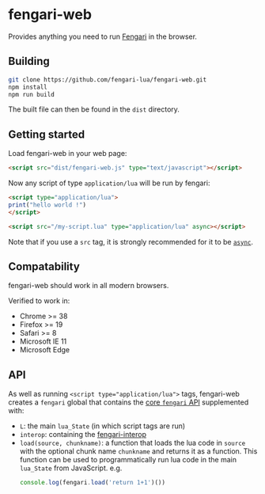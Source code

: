 # fengari-web

Provides anything you need to run [Fengari](https://github.com/fengari-lua/fengari) in the browser.

## Building

```bash
git clone https://github.com/fengari-lua/fengari-web.git
npm install
npm run build
```

The built file can then be found in the `dist` directory.


## Getting started

Load fengari-web in your web page:

```html
<script src="dist/fengari-web.js" type="text/javascript"></script>
```

Now any script of type `application/lua` will be run by fengari:

```html
<script type="application/lua">
print("hello world !")
</script>

<script src="/my-script.lua" type="application/lua" async></script>
```

Note that if you use a `src` tag, it is strongly recommended for it to be [`async`](https://developer.mozilla.org/en-US/docs/Web/HTML/Element/script#attr-async).


## Compatability

fengari-web should work in all modern browsers.

Verified to work in:

  - Chrome >= 38
  - Firefox >= 19
  - Safari >= 8
  - Microsoft IE 11
  - Microsoft Edge


## API

As well as running `<script type="application/lua">` tags, fengari-web creates a `fengari` global that contains the [core `fengari` API](https://github.com/fengari-lua/fengari#the-js-api) supplemented with:

  - `L`: the main `lua_State` (in which script tags are run)
  - `interop`: containing the [fengari-interop](https://github.com/fengari-lua/fengari-interop)
  - `load(source, chunkname)`: a function that loads the lua code in `source` with the optional chunk name `chunkname` and returns it as a function.
    This function can be used to programmatically run lua code in the main `lua_State` from JavaScript. e.g.
    ```js
    console.log(fengari.load('return 1+1')())
    ```
